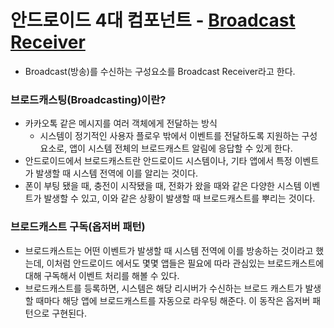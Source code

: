 # 안드로이드 4대 컴포넌트 - [Broadcast Receiver](https://developer.android.com/guide/components/broadcasts)
- Broadcast(방송)를 수신하는 구성요소를 Broadcast Receiver라고 한다.

### 브로드캐스팅(Broadcasting)이란?
- 카카오톡 같은 메시지를 여러 객체에게 전달하는 방식
    - 시스템이 정기적인 사용자 플로우 밖에서 이벤트를 전달하도록 지원하는 구성요소로, 앱이 시스템 전체의 브로드캐스트 알림에 응답할 수 있게 한다.
- 안드로이드에서 브로드캐스트란 안드로이드 시스템이나, 기타 앱에서 특정 이벤트가 발생할 때 시스템 전역에 이를 알리는 것이다.
- 폰이 부팅 됐을 때, 충전이 시작됐을 때, 전화가 왔을 때와 같은 다양한 시스템 이벤트가 발생할 수 있고, 이와 같은 상황이 발생할 때 브로드캐스트를 뿌리는 것이다.

### 브로드캐스트 구독(옵저버 패턴)
- 브로드캐스트는 어떤 이벤트가 발생할 때 시스템 전역에 이를 방송하는 것이라고 했는데, 이처럼 안드로이드 에서도 몇몇 앱들은 필요에 따라 관심있는 브로드캐스트에 대해 구독해서 이벤트 처리를 해볼 수 있다.
- 브로드캐스트를 등록하면, 시스템은 해당 리시버가 수신하는 브로드 캐스트가 발생할 때마다 해당 앱에 브로드캐스트를 자동으로 라우팅 해준다. 이 동작은 옵저버 패턴으로 구현된다.